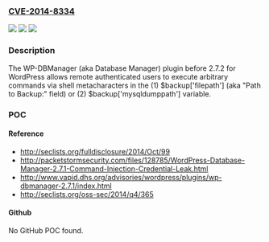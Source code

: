 ### [CVE-2014-8334](https://cve.mitre.org/cgi-bin/cvename.cgi?name=CVE-2014-8334)
![](https://img.shields.io/static/v1?label=Product&message=n%2Fa&color=blue)
![](https://img.shields.io/static/v1?label=Version&message=n%2Fa&color=blue)
![](https://img.shields.io/static/v1?label=Vulnerability&message=n%2Fa&color=brighgreen)

### Description

The WP-DBManager (aka Database Manager) plugin before 2.7.2 for WordPress allows remote authenticated users to execute arbitrary commands via shell metacharacters in the (1) $backup['filepath'] (aka "Path to Backup:" field) or (2) $backup['mysqldumppath'] variable.

### POC

#### Reference
- http://seclists.org/fulldisclosure/2014/Oct/99
- http://packetstormsecurity.com/files/128785/WordPress-Database-Manager-2.7.1-Command-Injection-Credential-Leak.html
- http://www.vapid.dhs.org/advisories/wordpress/plugins/wp-dbmanager-2.7.1/index.html
- http://seclists.org/oss-sec/2014/q4/365

#### Github
No GitHub POC found.

